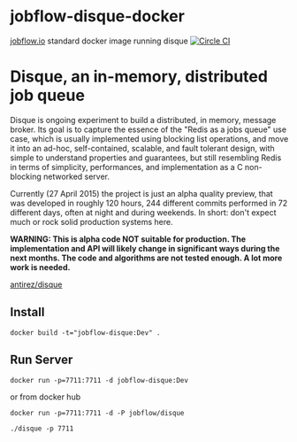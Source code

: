 # jobflow-disque-docker
[jobflow.io](http://jobflow.io) standard docker image running disque
[![Circle CI](https://circleci.com/gh/jobflow/jobflow-disque-docker.svg?style=svg)](https://circleci.com/gh/jobflow/jobflow-disque-docker)

Disque, an in-memory, distributed job queue
===

Disque is ongoing experiment to build a distributed, in memory, message broker.
Its goal is to capture the essence of the "Redis as a jobs queue" use case,
which is usually implemented using blocking list operations, and move
it into an ad-hoc, self-contained, scalable, and fault tolerant design, with
simple to understand properties and guarantees, but still resembling Redis
in terms of simplicity, performances, and implementation as a C non-blocking
networked server.

Currently (27 April 2015) the project is just an alpha quality preview, that was developed in roughly 120 hours, 244 different commits performed in 72 different days, often at night and during weekends. In short: don't expect much or rock solid production systems here.

**WARNING: This is alpha code NOT suitable for production. The implementation and API will likely change in significant ways during the next months. The code and algorithms are not tested enough. A lot more work is needed.**

[antirez/disque](https://github.com/antirez/disque)


## Install

    docker build -t="jobflow-disque:Dev" .
 
## Run Server
    docker run -p=7711:7711 -d jobflow-disque:Dev

or from docker hub

    docker run -p=7711:7711 -d -P jobflow/disque

    ./disque -p 7711
